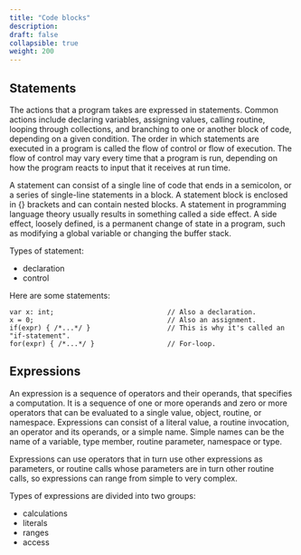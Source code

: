```yaml
---
title: "Code blocks"
description: 
draft: false
collapsible: true
weight: 200
---
```



## Statements

The actions that a program takes are expressed in statements. Common actions include declaring variables, assigning values, calling routine, looping through collections, and branching to one or another block of code, depending on a given condition. The order in which statements are executed in a program is called the flow of control or flow of execution. The flow of control may vary every time that a program is run, depending on how the program reacts to input that it receives at run time.

A statement can consist of a single line of code that ends in a semicolon, or a series of single-line statements in a block. A statement block is enclosed in {} brackets and can contain nested blocks. A statement in programming language theory usually results in something called a side effect. A side effect, loosely defined, is a permanent change of state in a program, such as modifying a global variable or changing the buffer stack.

Types of statement:
- declaration
- control


Here are some statements:
```
var x: int;                            // Also a declaration.
x = 0;                                 // Also an assignment.
if(expr) { /*...*/ }                   // This is why it's called an "if-statement".
for(expr) { /*...*/ }                  // For-loop.
```

## Expressions

An expression is a sequence of operators and their operands, that specifies a computation. It is a sequence of one or more operands and zero or more operators that can be evaluated to a single value, object, routine, or namespace. Expressions can consist of a literal value, a routine invocation, an operator and its operands, or a simple name. Simple names can be the name of a variable, type member, routine parameter, namespace or type.

Expressions can use operators that in turn use other expressions as parameters, or routine calls whose parameters are in turn other routine calls, so expressions can range from simple to very complex.

Types of expressions are divided into two groups:
- calculations
- literals
- ranges
- access
